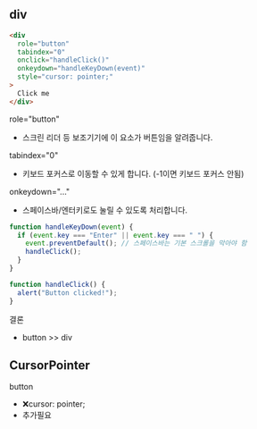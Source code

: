 

## div
```html
<div
  role="button"
  tabindex="0"
  onclick="handleClick()"
  onkeydown="handleKeyDown(event)"
  style="cursor: pointer;"
>
  Click me
</div>
```

role="button"	
- 스크린 리더 등 보조기기에 이 요소가 버튼임을 알려줍니다.

tabindex="0"	
- 키보드 포커스로 이동할 수 있게 합니다. (-1이면 키보드 포커스 안됨)

onkeydown="..."	
- 스페이스바/엔터키로도 눌릴 수 있도록 처리합니다.


```js
function handleKeyDown(event) {
  if (event.key === "Enter" || event.key === " ") {
    event.preventDefault(); // 스페이스바는 기본 스크롤을 막아야 함
    handleClick();
  }
}

function handleClick() {
  alert("Button clicked!");
}
```

결론
- button >> div



## CursorPointer
button
- ❌cursor: pointer;
- 추가필요